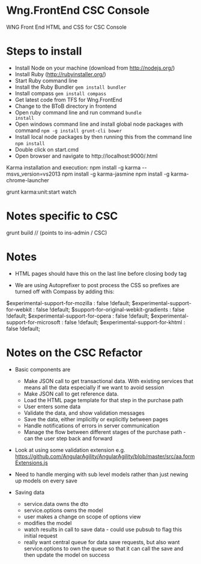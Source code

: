 Wng.FrontEnd CSC Console
========================

WNG Front End HTML and CSS for CSC Console

Steps to install
===================
- Install Node on your machine (download from http://nodejs.org/)
- Install Ruby (http://rubyinstaller.org/)
- Start Ruby command line 
- Install the Ruby Bundler <code>gem install bundler</code>
- Install compass <code>gem install compass</code>
- Get latest code from TFS for Wng.FrontEnd
- Change to the BToB directory in frontend
- Open ruby command line and run command <code>bundle install</code>
- Open windows command line and install global node packages with command <code>npm -g install grunt-cli bower</code>
- Install local node packages by then running this from the command line <code>npm install</code>
- Double click on start.cmd
- Open browser and navigate to http://localhost:9000/<page>.html

Karma installation and execution:
npm install -g karma --msvs_version=vs2013
npm install -g karma-jasmine
npm install -g karma-chrome-launcher

grunt karma:unit:start watch


Notes specific to CSC
=====================
grunt build          // (points to ins-admin / CSC)

Notes
==================
- HTML pages should have this on the last line before closing body tag

    <script src="http://localhost:35729/livereload.js"></script>

- We are using Autoprefixer to post process the CSS so prefixes are turned off with Compass by adding this:

$experimental-support-for-mozilla : false !default;
$experimental-support-for-webkit : false !default;
$support-for-original-webkit-gradients : false !default;
$experimental-support-for-opera : false !default;
$experimental-support-for-microsoft : false !default;
$experimental-support-for-khtml : false !default;


Notes on the CSC Refactor
=========================
- Basic components are
  - Make JSON call to get transactional data. With existing services that means all the data especially if we want to avoid session
  - Make JSON call to get reference data.
  - Load the HTML page template for that step in the purchase path
  - User enters some data
  - Validate the data, and show validation messages
  - Save the data, either implicitly or explicitly between pages
  - Handle notifications of errors in server communication
  - Manage the flow between different stages of the purchase path - can the user step back and forward

- Look at using some validation extension e.g. https://github.com/AngularAgility/AngularAgility/blob/master/src/aa.formExtensions.js

- Need to handle merging with sub level models rather than just newing up models on every save

- Saving data
    - service.data owns the dto
    - service.options owns the model
    - user makes a change on scope of options view
    - modifies the model
    - watch results in call to save data - could use pubsub to flag this initial request
    - really want central queue for data save requests, but also want service.options to own the queue 
      so that it can call the save and then update the model on success
